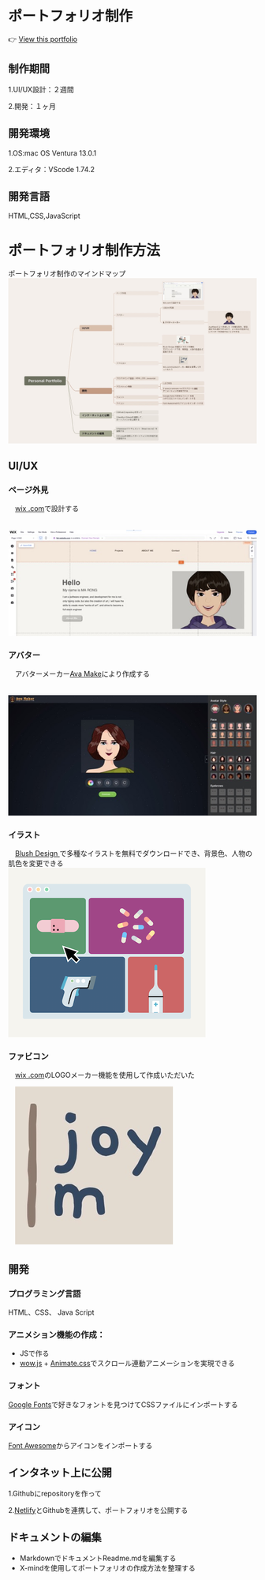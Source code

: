 # ポートフォリオ制作
  :point_right: [View this portfolio](https://mr-personalportfolio.netlify.app)
## 制作期間
1.UI/UX設計：２週間

2.開発：１ヶ月
## 開発環境
1.OS:mac OS Ventura 13.0.1

2.エディタ：VScode 1.74.2
## 開発言語
HTML,CSS,JavaScript
# ポートフォリオ制作方法
ポートフォリオ制作のマインドマップ
![mindmap](https://raw.githubusercontent.com/maronggithub/personal_portfolio/main/document/portfolio%EF%BC%88Big%EF%BC%89.jpeg)
## UI/UX
 ### ページ外見
 　[wix .com](https://www.wix.com/)で設計する
  
 　![wix](https://raw.githubusercontent.com/maronggithub/personal_portfolio/main/document/wix%EF%BC%88middle%EF%BC%89.jpeg)
 ### アバター
 　アバターメーカー[Ava Make](https://avamake.com/)により作成する
  
 　![Avamake](https://raw.githubusercontent.com/maronggithub/personal_portfolio/main/document/AvaMake.jpeg)
 ### イラスト
 　[Blush Design ](https://blush.design/zh-CN)で多種なイラストを無料でダウンロードでき、背景色、人物の肌色を変更できる
  ![blush design](https://raw.githubusercontent.com/maronggithub/personal_portfolio/main/image/App.png)
 ### ファビコン
 　[wix .com](https://www.wix.com/)のLOGOメーカー機能を使用して作成いただいた
  
 　![icon](https://raw.githubusercontent.com/maronggithub/personal_portfolio/main/document/icon%EF%BC%88little%EF%BC%89.jpeg)
 　
 
## 開発
### プログラミング言語
HTML、CSS、 Java Script
### アニメション機能の作成：
* JSで作る
* [wow.js](https://wowjs.uk/) + [Animate.css](https://animate.style/)でスクロール連動アニメーションを実現できる
### フォント
[Google Fonts](https://fonts.google.com/)で好きなフォントを見つけてCSSファイルにインポートする
### アイコン
[Font Awesome](https://fontawesome.com/)からアイコンをインポートする

## インタネット上に公開
1.Githubにrepositoryを作って

2.[Netlify](https://www.netlify.com/)とGithubを連携して、ポートフォリオを公開する

## ドキュメントの編集
* MarkdownでドキュメントReadme.mdを編集する
* X-mindを使用してポートフォリオの作成方法を整理する
